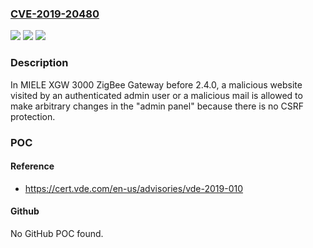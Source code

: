 ### [CVE-2019-20480](https://cve.mitre.org/cgi-bin/cvename.cgi?name=CVE-2019-20480)
![](https://img.shields.io/static/v1?label=Product&message=n%2Fa&color=blue)
![](https://img.shields.io/static/v1?label=Version&message=n%2Fa&color=blue)
![](https://img.shields.io/static/v1?label=Vulnerability&message=n%2Fa&color=brighgreen)

### Description

In MIELE XGW 3000 ZigBee Gateway before 2.4.0, a malicious website visited by an authenticated admin user or a malicious mail is allowed to make arbitrary changes in the "admin panel" because there is no CSRF protection.

### POC

#### Reference
- https://cert.vde.com/en-us/advisories/vde-2019-010

#### Github
No GitHub POC found.

